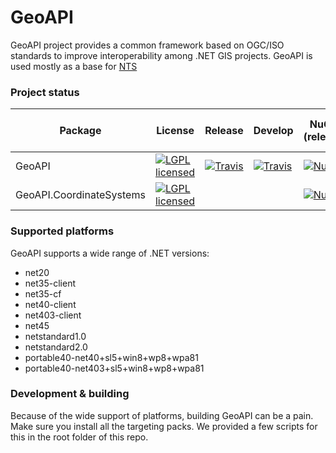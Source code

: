 # GeoAPI

GeoAPI project provides a common framework based on OGC/ISO standards to improve interoperability among .NET GIS projects. GeoAPI is used mostly as a base for [NTS](https://github.com/NetTopologySuite/NetTopologySuite/)

### Project status
Package | License | Release | Develop | NuGet (release) | NuGet (pre-release) 
------- | ------- | ------- | ------- | --------------- | ----------------------
GeoAPI  | [![LGPL licensed](https://img.shields.io/badge/license-LGPL-blue.svg)](https://github.com/NetTopologySuite/GeoAPI/blob/develop/LICENSE.md) | [![Travis](https://travis-ci.org/NetTopologySuite/GeoAPI.svg?branch=master)](https://travis-ci.org/NetTopologySuite/GeoAPI) | [![Travis](https://travis-ci.org/NetTopologySuite/GeoAPI.svg?branch=develop)](https://travis-ci.org/NetTopologySuite/GeoAPI) |  [![NuGet](https://img.shields.io/nuget/v/GeoAPI.svg?style=flat)](https://www.nuget.org/packages/GeoAPI/) | [![NuGet](https://img.shields.io/nuget/vpre/GeoAPI.svg?style=flat)](https://www.nuget.org/packages/GeoAPI/)
GeoAPI.CoordinateSystems | [![LGPL licensed](https://img.shields.io/badge/license-LGPL-blue.svg)](https://github.com/NetTopologySuite/GeoAPI/blob/develop/LICENSE.md) |  |  |  [![NuGet](https://img.shields.io/nuget/v/GeoAPI.CoordinateSystems.svg?style=flat)](https://www.nuget.org/packages/GeoAPI.CoordinateSystems/) | [![NuGet](https://img.shields.io/nuget/vpre/GeoAPI.CoordinateSystems.svg?style=flat)](https://www.nuget.org/packages/GeoAPI.CoordinateSystems/)

### Supported platforms

GeoAPI supports a wide range of .NET versions:

- net20
- net35-client
- net35-cf
- net40-client
- net403-client
- net45
- netstandard1.0
- netstandard2.0
- portable40-net40+sl5+win8+wp8+wpa81
- portable40-net403+sl5+win8+wp8+wpa81

### Development & building

Because of the wide support of platforms, building GeoAPI can be a pain. Make sure you install all the targeting packs. We provided a few scripts for this in the root folder of this repo.
